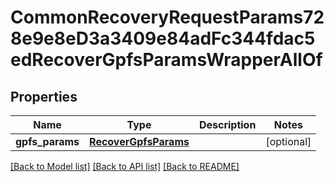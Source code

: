 # CommonRecoveryRequestParams728e9e8eD3a3409e84adFc344fdac5edRecoverGpfsParamsWrapperAllOf


## Properties
Name | Type | Description | Notes
------------ | ------------- | ------------- | -------------
**gpfs_params** | [**RecoverGpfsParams**](RecoverGpfsParams.md) |  | [optional] 

[[Back to Model list]](../README.md#documentation-for-models) [[Back to API list]](../README.md#documentation-for-api-endpoints) [[Back to README]](../README.md)


